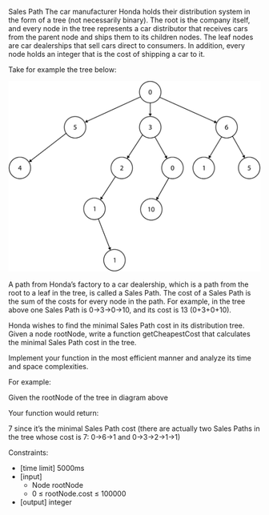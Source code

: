 Sales Path
The car manufacturer Honda holds their distribution system in the form of a tree (not necessarily binary). The root is the company itself, and every node in the tree represents a car distributor that receives cars from the parent node and ships them to its children nodes. The leaf nodes are car dealerships that sell cars direct to consumers. In addition, every node holds an integer that is the cost of shipping a car to it.

Take for example the tree below:

![](./sales_path.png)

A path from Honda’s factory to a car dealership, which is a path from the root to a leaf in the tree, is called a Sales Path. The cost of a Sales Path is the sum of the costs for every node in the path. For example, in the tree above one Sales Path is 0→3→0→10, and its cost is 13 (0+3+0+10).

Honda wishes to find the minimal Sales Path cost in its distribution tree. Given a node rootNode, write a function getCheapestCost that calculates the minimal Sales Path cost in the tree.

Implement your function in the most efficient manner and analyze its time and space complexities.

For example:

Given the rootNode of the tree in diagram above

Your function would return:

7 since it’s the minimal Sales Path cost (there are actually two Sales Paths in the tree whose cost is 7: 0→6→1 and 0→3→2→1→1)

Constraints:
- [time limit] 5000ms
- [input]
    - Node rootNode
    - 0 ≤ rootNode.cost ≤ 100000
- [output] integer